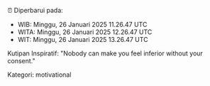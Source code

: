 ⏰ Diperbarui pada:
- WIB: Minggu, 26 Januari 2025 11.26.47 UTC
- WITA: Minggu, 26 Januari 2025 12.26.47 UTC
- WIT: Minggu, 26 Januari 2025 13.26.47 UTC

Kutipan Inspiratif:
"Nobody can make you feel inferior without your consent."


Kategori: motivational

